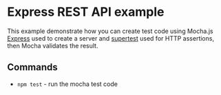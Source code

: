 # Express REST API example

This example demonstrate how you can create test code using Mocha.js
[Express](https://expressjs.com) used to create a server and [supertest](https://github.com/visionmedia/supertest) used for HTTP assertions, then Mocha validates the result. 

## Commands
- `npm test` - run the mocha test code 

